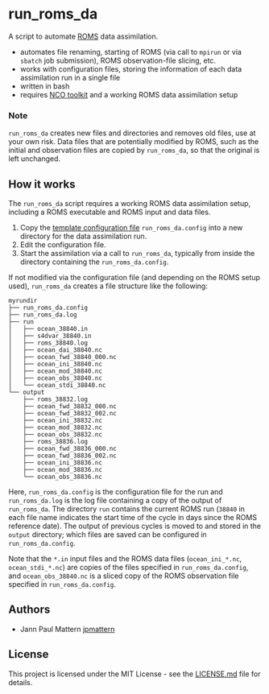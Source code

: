 # run_roms_da

A script to automate [ROMS](https://www.myroms.org/) data assimilation.
 * automates file renaming, starting of ROMS (via call to `mpirun` or via `sbatch` job submission), ROMS observation-file slicing, etc.
 * works with configuration files, storing the information of each data assimilation run in a single file
 * written in bash
 * requires [NCO toolkit](http://nco.sourceforge.net/) and a working ROMS data assimilation setup

### Note

`run_roms_da` creates new files and directories and removes old files, use at your own risk. Data files that are potentially modified by ROMS, such as the initial and observation files are copied by `run_roms_da`, so that the original is left unchanged.

## How it works

The `run_roms_da` script requires a working ROMS data assimilation setup, including a ROMS executable and ROMS input and data files. 

1. Copy the [template configuration file](templates/run_roms_da.config) `run_roms_da.config` into a new directory for the data assimilation run.
2. Edit the configuration file.
3. Start the assimilation via a call to `run_roms_da`, typically from inside the directory containing the `run_roms_da.config`.

If not modified via the configuration file (and depending on the ROMS setup used), `run_roms_da` creates a file structure like the following:
```
myrundir
├── run_roms_da.config
├── run_roms_da.log
├── run
│   ├── ocean_38840.in
│   ├── s4dvar_38840.in
│   ├── roms_38840.log
│   ├── ocean_dai_38840.nc
│   ├── ocean_fwd_38840_000.nc
│   ├── ocean_ini_38840.nc
│   ├── ocean_mod_38840.nc
│   ├── ocean_obs_38840.nc
│   └── ocean_stdi_38840.nc
└── output
    ├── roms_38832.log 
    ├── ocean_fwd_38832_000.nc
    ├── ocean_fwd_38832_002.nc
    ├── ocean_ini_38832.nc
    ├── ocean_mod_38832.nc
    ├── ocean_obs_38832.nc
    ├── roms_38836.log 
    ├── ocean_fwd_38836_000.nc
    ├── ocean_fwd_38836_002.nc
    ├── ocean_ini_38836.nc
    ├── ocean_mod_38836.nc
    └── ocean_obs_38836.nc
```
Here, `run_roms_da.config` is the configuration file for the run and `run_roms_da.log` is the log file containing a copy of the output of `run_roms_da`. The directory `run` contains the current ROMS run (`38840` in each file name indicates the start time of the cycle in days since the ROMS reference date). The output of previous cycles is moved to and stored in the `output` directory; which files are saved can be configured in `run_roms_da.config`.

Note that the `*.in` input files and the ROMS data files (`ocean_ini_*.nc`, `ocean_stdi_*.nc`) are copies of the files specified in `run_roms_da.config`, and `ocean_obs_38840.nc` is a sliced copy of the ROMS observation file specified in `run_roms_da.config`. 


## Authors

* Jann Paul Mattern [jpmattern](https://github.com/jpmattern)

## License

This project is licensed under the MIT License - see the [LICENSE.md](LICENSE.md) file for details.

 

